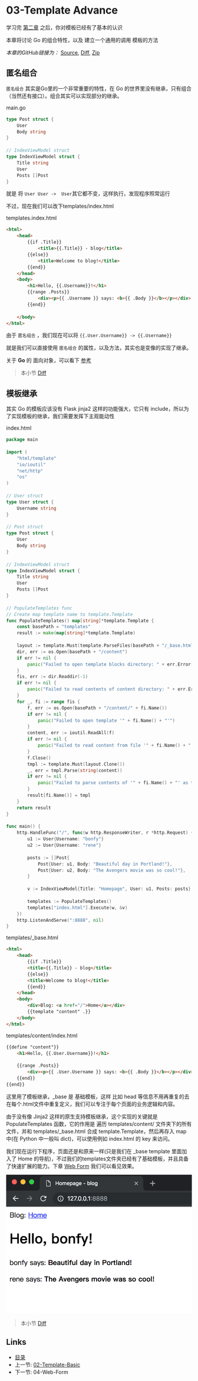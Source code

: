 # 03-Template Advance

学习完 [第二章](02-template-basic.md) 之后，你对模板已经有了基本的认识

本章将讨论 Go 的组合特性，以及 建立一个通用的调用 模板的方法

_本章的GitHub链接为：_ [Source](https://github.com/bonfy/go-mega-code/tree/03-Template-Advance), [Diff](https://github.com/bonfy/go-mega-code/compare/02-Template...03-Template-Advance), 
[Zip](https://github.com/bonfy/go-mega-code/archive/v0.3.zip)

## 匿名组合

`匿名组合` 其实是Go里的一个非常重要的特性，在 Go 的世界里没有继承，只有组合（当然还有接口）。组合其实可以实现部分的继承。


main.go

```go
type Post struct {
    User
    Body string
}

// IndexViewModel struct
type IndexViewModel struct {
    Title string
    User
    Posts []Post
}
```

就是 将 `User User ->  User`其它都不变，这样执行，发现程序照常运行

不过，现在我们可以改下templates/index.html

templates.index.html

```html
<html>
    <head>
        {{if .Title}}
            <title>{{.Title}} - blog</title>
        {{else}}
            <title>Welcome to blog!</title>
        {{end}}
    </head>
    <body>
        <h1>Hello, {{.Username}}!</h1>
        {{range .Posts}}
            <div><p>{{ .Username }} says: <b>{{ .Body }}</b></p></div>
        {{end}}

    </body>
</html>
```

由于 `匿名组合` ，我们现在可以将 `{{.User.Username}} -> {{.Username}}`

就是我们可以直接使用 `匿名组合` 的属性，以及方法，其实也是变像的实现了继承。

关于 **Go** 的 面向对象，可以看下 [参考](https://github.com/astaxie/build-web-application-with-golang/blob/master/zh/02.5.md)

> 本小节 [Diff](https://github.com/bonfy/go-mega-code/commit/134267d02ad558c191387b79afd4b1cb8bcd1622)

## 模板继承

其实 Go 的模板应该没有 Flask jinja2 这样的功能强大，它只有 include，所以为了实现模板的继承，我们需要发挥下主观能动性

index.html

```go
package main

import (
    "html/template"
    "io/ioutil"
    "net/http"
    "os"
)

// User struct
type User struct {
    Username string
}

// Post struct
type Post struct {
    User
    Body string
}

// IndexViewModel struct
type IndexViewModel struct {
    Title string
    User
    Posts []Post
}

// PopulateTemplates func
// Create map template name to template.Template
func PopulateTemplates() map[string]*template.Template {
    const basePath = "templates"
    result := make(map[string]*template.Template)

    layout := template.Must(template.ParseFiles(basePath + "/_base.html"))
    dir, err := os.Open(basePath + "/content")
    if err != nil {
        panic("Failed to open template blocks directory: " + err.Error())
    }
    fis, err := dir.Readdir(-1)
    if err != nil {
        panic("Failed to read contents of content directory: " + err.Error())
    }
    for _, fi := range fis {
        f, err := os.Open(basePath + "/content/" + fi.Name())
        if err != nil {
            panic("Failed to open template '" + fi.Name() + "'")
        }
        content, err := ioutil.ReadAll(f)
        if err != nil {
            panic("Failed to read content from file '" + fi.Name() + "'")
        }
        f.Close()
        tmpl := template.Must(layout.Clone())
        _, err = tmpl.Parse(string(content))
        if err != nil {
            panic("Failed to parse contents of '" + fi.Name() + "' as template")
        }
        result[fi.Name()] = tmpl
    }
    return result
}

func main() {
    http.HandleFunc("/", func(w http.ResponseWriter, r *http.Request) {
        u1 := User{Username: "bonfy"}
        u2 := User{Username: "rene"}

        posts := []Post{
            Post{User: u1, Body: "Beautiful day in Portland!"},
            Post{User: u2, Body: "The Avengers movie was so cool!"},
        }

        v := IndexViewModel{Title: "Homepage", User: u1, Posts: posts}

        templates := PopulateTemplates()
        templates["index.html"].Execute(w, &v)
    })
    http.ListenAndServe(":8888", nil)
}
```

templates/\_base.html

```html
<html>
    <head>
        {{if .Title}}
        <title>{{.Title}} - blog</title>
        {{else}}
        <title>Welcome to blog!</title>
        {{end}}
    </head>
    <body>
        <div>Blog: <a href="/">Home</a></div>
        {{template "content" .}}
    </body>
</html>
```

templates/content/index.html

```html
{{define "content"}}
    <h1>Hello, {{.User.Username}}!</h1>

    {{range .Posts}}
        <div><p>{{ .User.Username }} says: <b>{{ .Body }}</b></p></div>
    {{end}}
{{end}}
```

这里用了模板继承，\_base 是 基础模板，这样 比如 head 等信息不用再重复的去在每个.html文件中重复定义，我们可以专注于每个页面的业务逻辑和内容。

由于没有像 Jinja2 这样的原生支持模板继承，这个实现的关键就是 PopulateTemplates 函数，它的作用是 遍历 templates/content/ 文件夹下的所有文件，并和 templates/\_base.html 合成 template.Template，然后再存入 map 中(在 Python 中一般叫 dict)，可以使用例如 index.html 的 key 来访问。

我们现在运行下程序，页面还是和原来一样(只是我们在 \_base template 里面加入了 Home 的导航)，不过我们的templates文件夹已经有了基础模板，并且具备了快速扩展的能力。下章 [Web Form](04-web-form.md) 我们可以看见效果。

![03-01](images/03-01.png)

> 本小节 [Diff](https://github.com/bonfy/go-mega-code/commit/e5fd3ef25bcc6874818621d06e68dee3d379778a)

## Links

  * [目录](README.md)
  * 上一节: [02-Template-Basic](02-template-basic.md)
  * 下一节: 04-Web-Form
